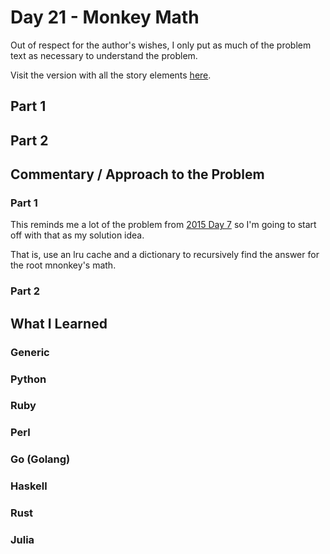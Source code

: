 # Day 21 - Monkey Math

Out of respect for the author's wishes, I only put as much of the problem text as necessary to understand the problem.

Visit the version with all the story elements [here](https://adventofcode.com/2022/day/21).

## Part 1

## Part 2

## Commentary / Approach to the Problem
### Part 1
This reminds me a lot of the problem from [2015 Day 7](https://github.com/djotaku/adventofcode/blob/main/2015/Day_07/Python/part_1_memoization.py) so I'm going to start off with that as my solution idea.

That is, use an lru cache and a dictionary to recursively find the answer for the root mnonkey's math.
### Part 2
## What I Learned

### Generic

### Python

### Ruby

### Perl

### Go (Golang)

### Haskell

### Rust

### Julia
    
